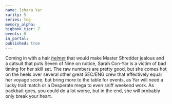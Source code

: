 ```yaml
---
name: Ishara Yar
rarity: 5
series: tng
memory_alpha:
bigbook_tier: 7
events: 0
in_portal:
published: true
---
```


Coming in with a hair [_helmet_](https://www.youtube.com/watch?v=RI0i_tL-8aU&t=51) that would make Master Shredder jealous and a catsuit that puts Seven of Nine on notice, Sarah Con-Yar is a victim of bad timing for her skill set. The raw numbers are pretty good, but she comes hot on the heels over several other great SEC/ENG crew that effectively equal her voyage score, but bring more to the table for events, as Yar will need a lucky trait match or a Desperate mega to even sniff weekend work. As packbait goes, you could do a lot worse, but in the end, she will probably only break your heart.
